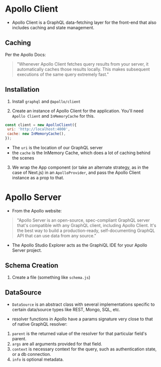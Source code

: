 # Apollo Client

- Apollo Client is a GraphQL data-fetching layer for the front-end that also includes caching and state management.

## Caching

Per the Apollo Docs:

> "Whenever Apollo Client fetches query results from your server, it automatically caches those results locally. This makes subsequent executions of the same query extremely fast."


## Installation

1) Install `graphql` and `@apollo/client`

2) Create an instance of Apollo Client for the application. You'll need `Apollo Client` and `InMemoryCache` for this.

```javascript
const client = new ApolloClient({
 uri: 'http://localhost:4000',
 cache: new InMemoryCache(),
});
```
- The `uri` is the location of our GraphQL server
- the `cache` is the InMemory Cache, which does a lot of caching behind the scenes


3) We wrap the App component (or take an alternate strategy, as in the case of Next.js) in an `ApolloProvider`, 
   and pass the Apollo Client instance as a prop to that.

# Apollo Server

- From the Apollo website:

> "Apollo Server is an open-source, spec-compliant GraphQL server that's compatible with any GraphQL client, including Apollo Client. It's the best way to build a production-ready, self-documenting GraphQL API that can use data from any source."

- The Apollo Studio Explorer acts as the GraphiQL IDE for your Apollo Server project.

## Schema Creation

1. Create a file (something like `schema.js`)

## DataSource

- `DataSource` is an abstract class with several implementations specific to certain data/source types like REST, Mongo, SQL, etc.

- resolver functions in Apollo have a params signature very close to that of native GraphQL resolver:

1. `parent` is the returned value of the resolver for that particular field's parent.
2. `args` are all arguments provided for that field.
3. `context` is necessary context for the query, such as authentication state, or a db connection.
4. `info` is optional metadata.

